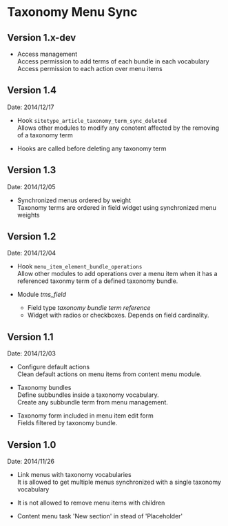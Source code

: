 # Taxonomy Menu Sync

## Version 1.x-dev

- Access management  
Access permission to add terms of each bundle in each vocabulary  
Access permission to each action over menu items

## Version 1.4

Date: 2014/12/17

- Hook `sitetype_article_taxonomy_term_sync_deleted`  
Allows other modules to modify any conotent affected by the removing of a taxonomy term

- Hooks are called before deleting any taxonomy term

## Version 1.3

Date: 2014/12/05

- Synchronized menus ordered by weight  
Taxonomy terms are ordered in field widget using synchronized menu weights

## Version 1.2

Date: 2014/12/04

- Hook `menu_item_element_bundle_operations`  
Allow other modules to add operations over a menu item when it has a referenced taxonmy term of a defined taxonomy bundle.

- Module *tms_field*  
	- Field type *taxonomy bundle term reference*
	- Widget with radios or checkboxes. Depends on field cardinality.

## Version 1.1

Date: 2014/12/03

- Configure default actions  
Clean default actions on menu items from content menu module.

- Taxonomy bundles  
Define subbundles inside a taxonomy vocabulary.  
Create any subbundle term from menu management.

- Taxonomy form included in menu item edit form  
Fields filtered by taxonomy bundle.

## Version 1.0 

Date: 2014/11/26

- Link menus with taxonomy vocabularies  
It is allowed to get multiple menus synchronized with a single taxonomy vocabulary

- It is not allowed to remove menu items with children

- Content menu task 'New section' in stead of 'Placeholder'